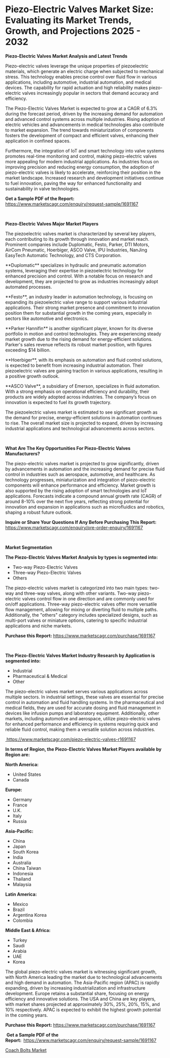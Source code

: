 <p><h1>Piezo-Electric Valves Market Size: Evaluating its Market Trends, Growth, and Projections 2025 - 2032</h1></p><p><strong>Piezo-Electric Valves Market Analysis and Latest Trends</strong></p>
<p><p>Piezo-electric valves leverage the unique properties of piezoelectric materials, which generate an electric charge when subjected to mechanical stress. This technology enables precise control over fluid flow in various applications, including automotive, industrial automation, and medical devices. The capability for rapid actuation and high reliability makes piezo-electric valves increasingly popular in sectors that demand accuracy and efficiency.</p><p>The Piezo-Electric Valves Market is expected to grow at a CAGR of 6.3% during the forecast period, driven by the increasing demand for automation and advanced control systems across multiple industries. Rising adoption of electric vehicles and advancements in medical technologies also contribute to market expansion. The trend towards miniaturization of components fosters the development of compact and efficient valves, enhancing their application in confined spaces.</p><p>Furthermore, the integration of IoT and smart technology into valve systems promotes real-time monitoring and control, making piezo-electric valves more appealing for modern industrial applications. As industries focus on improving precision and reducing energy consumption, the adoption of piezo-electric valves is likely to accelerate, reinforcing their position in the market landscape. Increased research and development initiatives continue to fuel innovation, paving the way for enhanced functionality and sustainability in valve technologies.</p></p>
<p><strong>Get a Sample PDF of the Report:&nbsp;</strong> <a href="https://www.marketscagr.com/enquiry/request-sample/1691167?utm_campaign=1126&utm_medium=2&utm_source=Github&utm_content=ia&utm_term=07012025&utm_id=piezo-electric-valves">https://www.marketscagr.com/enquiry/request-sample/1691167</a></p>
<p>&nbsp;</p>
<p><strong>Piezo-Electric Valves Major Market Players</strong></p>
<p><p>The piezoelectric valves market is characterized by several key players, each contributing to its growth through innovation and market reach. Prominent companies include Duplomatic, Festo, Parker, DTI Motors, AirCom Pneumatic, Hoerbiger, ASCO Valve, IPU Industries, NanJing EasyTech Automatic Technology, and CTS Corporation.</p><p>**Duplomatic** specializes in hydraulic and pneumatic automation systems, leveraging their expertise in piezoelectric technology for enhanced precision and control. With a notable focus on research and development, they are projected to grow as industries increasingly adopt automated processes.</p><p>**Festo**, an industry leader in automation technology, is focusing on expanding its piezoelectric valve range to support various industrial applications. Their strong market presence and commitment to innovation position them for substantial growth in the coming years, especially in sectors like automotive and electronics.</p><p>**Parker Hannifin** is another significant player, known for its diverse portfolio in motion and control technologies. They are experiencing steady market growth due to the rising demand for energy-efficient solutions. Parker's sales revenue reflects its robust market position, with figures exceeding $14 billion.</p><p>**Hoerbiger**, with its emphasis on automation and fluid control solutions, is expected to benefit from increasing industrial automation. Their piezoelectric valves are gaining traction in various applications, resulting in a positive growth outlook.</p><p>**ASCO Valve**, a subsidiary of Emerson, specializes in fluid automation. With a strong emphasis on operational efficiency and durability, their products are widely adopted across industries. The company’s focus on innovation is expected to fuel its growth trajectory.</p><p>The piezoelectric valves market is estimated to see significant growth as the demand for precise, energy-efficient solutions in automation continues to rise. The overall market size is projected to expand, driven by increasing industrial applications and technological advancements across sectors.</p></p>
<p>&nbsp;</p>
<p><strong>What Are The Key Opportunities For Piezo-Electric Valves Manufacturers?</strong></p>
<p><p>The piezo-electric valves market is projected to grow significantly, driven by advancements in automation and the increasing demand for precise fluid control in industries such as aerospace, automotive, and healthcare. As technology progresses, miniaturization and integration of piezo-electric components will enhance performance and efficiency. Market growth is also supported by the rising adoption of smart technologies and IoT applications. Forecasts indicate a compound annual growth rate (CAGR) of around 8-10% over the next five years, reflecting strong potential for innovation and expansion in applications such as microfluidics and robotics, shaping a robust future outlook.</p></p>
<p><strong>Inquire or Share Your Questions If Any Before Purchasing This Report:</strong> <a href="https://www.marketscagr.com/enquiry/pre-order-enquiry/1691167?utm_campaign=1126&utm_medium=2&utm_source=Github&utm_content=ia&utm_term=07012025&utm_id=piezo-electric-valves">https://www.marketscagr.com/enquiry/pre-order-enquiry/1691167</a></p>
<p>&nbsp;</p>
<p><strong>Market Segmentation</strong></p>
<p><strong>The Piezo-Electric Valves Market Analysis by types is segmented into:</strong></p>
<p><ul><li>Two-way Piezo-Electric Valves</li><li>Three-way Piezo-Electric Valves</li><li>Others</li></ul></p>
<p><p>The piezo-electric valves market is categorized into two main types: two-way and three-way valves, along with other variants. Two-way piezo-electric valves control flow in one direction and are commonly used for on/off applications. Three-way piezo-electric valves offer more versatile flow management, allowing for mixing or diverting fluid to multiple paths. Additionally, the "others" category includes specialized designs, such as multi-port valves or miniature options, catering to specific industrial applications and niche markets.</p></p>
<p><strong>Purchase this Report:&nbsp;</strong><a href="https://www.marketscagr.com/purchase/1691167?utm_campaign=1126&utm_medium=2&utm_source=Github&utm_content=ia&utm_term=07012025&utm_id=piezo-electric-valves">https://www.marketscagr.com/purchase/1691167</a></p>
<p>&nbsp;</p>
<p><strong>The Piezo-Electric Valves Market Industry Research by Application is segmented into:</strong></p>
<p><ul><li>Industrial</li><li>Pharmaceutical & Medical</li><li>Other</li></ul></p>
<p><p>The piezo-electric valves market serves various applications across multiple sectors. In industrial settings, these valves are essential for precise control in automation and fluid handling systems. In the pharmaceutical and medical fields, they are used for accurate dosing and fluid management in devices like infusion pumps and laboratory equipment. Additionally, other markets, including automotive and aerospace, utilize piezo-electric valves for enhanced performance and efficiency in systems requiring quick and reliable fluid control, making them a versatile solution across industries.</p></p>
<p><a href="https://www.marketscagr.com/piezo-electric-valves-r1691167?utm_campaign=1126&utm_medium=2&utm_source=Github&utm_content=ia&utm_term=07012025&utm_id=piezo-electric-valves">&nbsp;https://www.marketscagr.com/piezo-electric-valves-r1691167</a></p>
<p><strong>In terms of Region, the Piezo-Electric Valves Market Players available by Region are:</strong></p>
<p>
    <p> <strong> North America: </strong>
        <ul>
            <li>United States</li>
            <li>Canada</li>
        </ul>
        </p> 
    <p> <strong> Europe: </strong>
        <ul>
            <li>Germany</li>
            <li>France</li>
            <li>U.K.</li>
            <li>Italy</li>
            <li>Russia</li>
        </ul>
        </p> 
    <p> <strong> Asia-Pacific: </strong>
        <ul>
            <li>China</li>
            <li>Japan</li>
            <li>South Korea</li>
            <li>India</li>
            <li>Australia</li>
            <li>China Taiwan</li>
            <li>Indonesia</li>
            <li>Thailand</li>
            <li>Malaysia</li>
        </ul>
        </p> 
    <p> <strong> Latin America: </strong>
        <ul>
            <li>Mexico</li>
            <li>Brazil</li>
            <li>Argentina Korea</li>
            <li>Colombia</li>
        </ul>
        </p> 
    <p> <strong> Middle East & Africa: </strong>
        <ul>
            <li>Turkey</li>
            <li>Saudi</li>
            <li>Arabia</li>
            <li>UAE</li>
            <li>Korea</li>
        </ul>
    </p>
    </p>
<p><p>The global piezo-electric valves market is witnessing significant growth, with North America leading the market due to technological advancements and high demand in automation. The Asia-Pacific region (APAC) is rapidly expanding, driven by increasing industrialization and infrastructure development. Europe retains a substantial share, focusing on energy efficiency and innovative solutions. The USA and China are key players, with market shares projected at approximately 30%, 25%, 20%, 15%, and 10% respectively. APAC is expected to exhibit the highest growth potential in the coming years.</p></p>
<p><strong>Purchase this Report: </strong><a href="https://www.marketscagr.com/purchase/1691167?utm_campaign=1126&utm_medium=2&utm_source=Github&utm_content=ia&utm_term=07012025&utm_id=piezo-electric-valves">https://www.marketscagr.com/purchase/1691167</a></p>
<p>&nbsp;<strong>Get a Sample PDF of the Report:&nbsp;&nbsp;</strong><a href="https://www.marketscagr.com/enquiry/request-sample/1691167?utm_campaign=1126&utm_medium=2&utm_source=Github&utm_content=ia&utm_term=07012025&utm_id=piezo-electric-valves">https://www.marketscagr.com/enquiry/request-sample/1691167</a></p>
<p><strong></strong></p>
<p><p><a href="https://github.com/gdfhhhj/Market-Research-Report-List-7/blob/main/coach-bolts-market.md?utm_campaign=1126&utm_medium=2&utm_source=Github&utm_content=ia&utm_term=07012025&utm_id=piezo-electric-valves">Coach Bolts Market</a></p></p>